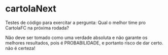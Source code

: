 # cartolaNext

Testes de código para exercitar a pergunta: Qual o melhor time pro CartolaFC na próxima rodada?

Não deve ser tomado como uma verdade absoluta e não garante os melhores resultados, pois é PROBABILIDADE, e portanto risco de dar certo. não é certeza!
